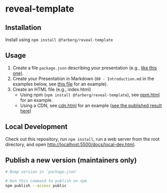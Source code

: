 # reveal-template

## Installation

Install using `npm install @farberg/reveal-template`

## Usage

1. Create a file `package.json` describing your presentation (e.g., [like this one)](docs/package.json).
2. Create your Presentation in Markdown (`00 - Introduction.md` in the examples below, see <a href="docs/00 - Introduction.md">this file</a> for an example).
3. Create an HTML file (e.g., index.html)
   - Using npm (`npm install @farberg/reveal-template`), see [npm.html](docs/npm.html) for an example.
   - Using a CDN, see [cdn.html](docs/cdn.html) for an example ([see the published result here](https://pfisterer.github.io/reveal-template/cdn.html))


## Local Development

Check out this repository, run `npm install`, run a web server from the root directory, and open <http://localhost:5500/docs/local-dev.html>.

## Publish a new version (maintainers only)

```bash
# Bump version in `package.json`

# Run this command to publish on npm
npm publish --access public
```